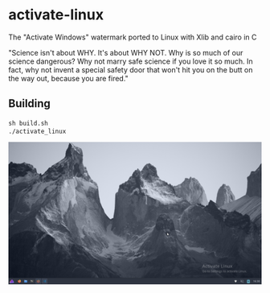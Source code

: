 # activate-linux
The "Activate Windows" watermark ported to Linux with Xlib and cairo in C

"Science isn't about WHY. It's about WHY NOT. Why is so much of our science dangerous? Why not marry safe science if you love it so much. In fact, why not invent a special safety door that won't hit you on the butt on the way out, because you are fired."

## Building
```
sh build.sh
./activate_linux
```

![screenshot](screenshot.PNG)
